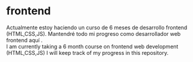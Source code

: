 # frontend
Actualmente estoy haciendo un curso de 6 meses de desarrollo frontend (HTML,CSS,JS).
Mantendré todo mi progreso como desarrollador web frontend aquí .<br>
I am currently taking a 6 month course on frontend web development (HTML,CSS,JS)
I will keep track of my progress in this repository.

